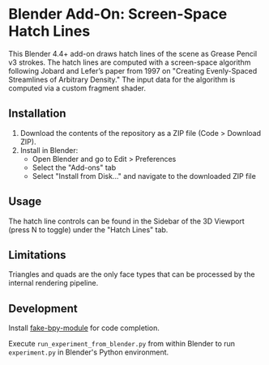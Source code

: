 # Blender Add-On: Screen-Space Hatch Lines

This Blender 4.4+ add-on draws hatch lines of the scene as Grease Pencil v3 strokes.
The hatch lines are computed with a screen-space algorithm following Jobard and Lefer’s paper from 1997 on "Creating Evenly-Spaced Streamlines of Arbitrary Density."
The input data for the algorithm is computed via a custom fragment shader.

## Installation

1. Download the contents of the repository as a ZIP file (Code > Download ZIP).
2. Install in Blender:
   - Open Blender and go to Edit > Preferences
   - Select the "Add-ons" tab
   - Select "Install from Disk..." and navigate to the downloaded ZIP file

## Usage

The hatch line controls can be found in the Sidebar of the 3D Viewport (press N to toggle) under the "Hatch Lines" tab.

## Limitations

Triangles and quads are the only face types that can be processed by the internal rendering pipeline.

## Development

Install [fake-bpy-module](https://github.com/nutti/fake-bpy-module) for code completion.

Execute `run_experiment_from_blender.py` from within Blender to run `experiment.py` in Blender's Python environment.
